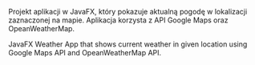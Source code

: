 Projekt aplikacji w JavaFX, który pokazuje aktualną pogodę w lokalizacji zaznaczonej na mapie. Aplikacja korzysta z API Google Maps oraz OpeanWeatherMap.

JavaFX Weather App that shows current weather in given location using Google Maps API and OpeanWeatherMap API.
